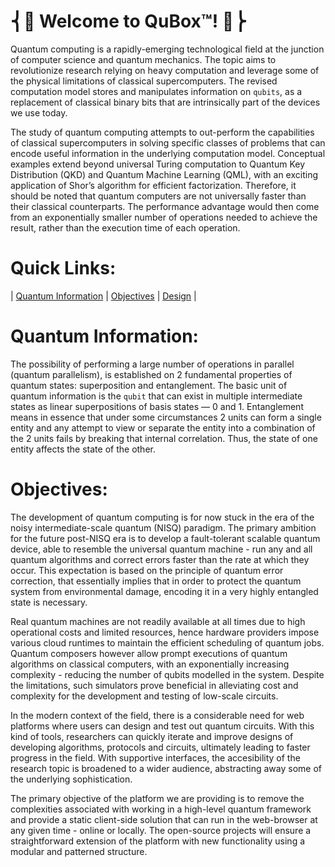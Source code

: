 # ⎨💠 Welcome to QuBox™! 💠⎬

Quantum computing is a rapidly-emerging technological field at the junction of computer science and quantum mechanics. The topic aims to revolutionize research relying on heavy computation and leverage some of the physical limitations of classical supercomputers. The revised computation model stores and manipulates information on `qubits`, as  a replacement of classical binary bits that are intrinsically part of the devices we use today.

The study of quantum computing attempts to out-perform the capabilities of classical supercomputers in solving specific classes of problems that can encode useful information in the underlying computation model. Conceptual examples extend beyond universal Turing computation to Quantum Key Distribution (QKD) and Quantum Machine Learning (QML), with an exciting application of Shor’s algorithm for efficient factorization. Therefore, it should be noted that quantum computers are not universally faster than their classical counterparts. The performance advantage would then come from an exponentially smaller number of operations needed to achieve the result, rather than the execution time of each operation.

# Quick Links:
| [Quantum Information](#quantum-information) | 
[Objectives](#objectives) | 
[Design]() |

# Quantum Information:

The possibility of performing a large number of operations in parallel (quantum parallelism), is established on 2 fundamental properties of quantum states: superposition and entanglement. The basic unit of quantum information is the `qubit` that can exist in multiple intermediate states as linear superpositions of basis states — 0 and 1.  Entanglement means in essence that under some circumstances 2 units can form a single entity and any attempt to view or separate the entity into a combination of the 2 units fails by breaking that internal correlation. Thus, the state of one entity affects the state of the other.

# Objectives:

The development of quantum computing is for now stuck in the era of the noisy intermediate-scale quantum (NISQ) paradigm. The primary ambition for the future post-NISQ era is to develop a fault-tolerant scalable quantum device, able to resemble the universal quantum machine - run any and all quantum algorithms and correct errors faster than the rate at which they occur. This expectation is based on the principle of quantum error correction, that essentially implies that in order to protect the quantum system from environmental damage, encoding it in a very highly entangled state is necessary. 

Real quantum machines are not readily available at all times due to high operational costs and limited resources, hence hardware providers impose various cloud runtimes to maintain the efficient scheduling of quantum jobs. Quantum composers however allow prompt executions of quantum algorithms on classical computers, with an exponentially increasing complexity - reducing the number of qubits modelled in the system. Despite the limitations, such simulators prove beneficial in alleviating cost and complexity for the development and testing of low-scale circuits.

In the modern context of the field, there is a considerable need for web platforms where users can design and test out quantum circuits. With this kind of tools, researchers can quickly iterate and improve designs of developing algorithms, protocols and circuits, ultimately leading to faster progress in the field. With supportive interfaces, the accesibility of the research topic is broadened to a wider audience, abstracting away some of the underlying sophistication.

The primary objective of the platform we are providing is to remove the complexities associated with working in a high-level quantum framework and provide a static client-side solution that can run in the web-browser at any given time - online or locally. The open-source projects will ensure a straightforward extension of the platform with new functionality using a modular and patterned structure.
